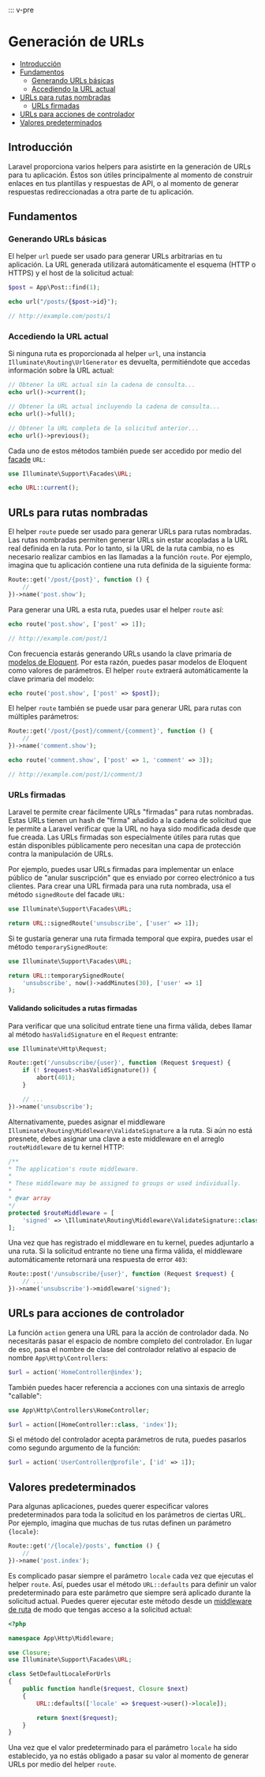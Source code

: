 ::: v-pre

# Generación de URLs

- [Introducción](#introduction)
- [Fundamentos](#the-basics)
    - [Generando URLs básicas](#generating-basic-urls)
    - [Accediendo la URL actual](#accessing-the-current-url)
- [URLs para rutas nombradas](#urls-for-named-routes)
    - [URLs firmadas](#signed-urls)
- [URLs para acciones de controlador](#urls-for-controller-actions)
- [Valores predeterminados](#default-values)

<a name="introduction"></a>
## Introducción

Laravel proporciona varios helpers para asistirte en la generación de URLs para tu aplicación. Éstos son útiles principalmente al momento de construir enlaces en tus plantillas y respuestas de API, o al momento de generar respuestas redireccionadas a otra parte de tu aplicación.

<a name="the-basics"></a>
## Fundamentos

<a name="generating-basic-urls"></a>
### Generando URLs básicas

El helper `url` puede ser usado para generar URLs arbitrarias en tu aplicación. La URL generada utilizará automáticamente el esquema (HTTP o HTTPS) y el host de la solicitud actual:

```php
$post = App\Post::find(1);

echo url("/posts/{$post->id}");

// http://example.com/posts/1
```

<a name="accessing-the-current-url"></a>
### Accediendo la URL actual

Si ninguna ruta es proporcionada al helper `url`, una instancia `Illuminate\Routing\UrlGenerator` es devuelta, permitiéndote que accedas información sobre la URL actual:

```php
// Obtener la URL actual sin la cadena de consulta...
echo url()->current();

// Obtener la URL actual incluyendo la cadena de consulta...
echo url()->full();

// Obtener la URL completa de la solicitud anterior...
echo url()->previous();
```

Cada uno de estos métodos también puede ser accedido por medio del [facade](/docs/{{version}}/facades) `URL`:

```php
use Illuminate\Support\Facades\URL;

echo URL::current();
```

<a name="urls-for-named-routes"></a>
## URLs para rutas nombradas

El helper `route` puede ser usado para generar URLs para rutas nombradas. Las rutas nombradas permiten generar URLs sin estar acopladas a la URL real definida en la ruta. Por lo tanto, si la URL de la ruta cambia, no es necesario realizar cambios en las llamadas a la función `route`. Por ejemplo, imagina que tu aplicación contiene una ruta definida de la siguiente forma:

```php
Route::get('/post/{post}', function () {
    //
})->name('post.show');
```

Para generar una URL a esta ruta, puedes usar el helper `route` así:

```php
echo route('post.show', ['post' => 1]);

// http://example.com/post/1
```

Con frecuencia estarás generando URLs usando la clave primaria de [modelos de Eloquent](/docs/{{version}}/eloquent). Por esta razón, puedes pasar modelos de Eloquent como valores de parámetros. El helper `route` extraerá automáticamente la clave primaria del modelo:

```php
echo route('post.show', ['post' => $post]);
```

El helper `route` también se puede usar para generar URL para rutas con múltiples parámetros:

```php
Route::get('/post/{post}/comment/{comment}', function () {
    //
})->name('comment.show');

echo route('comment.show', ['post' => 1, 'comment' => 3]);

// http://example.com/post/1/comment/3
```

<a name="signed-urls"></a>
### URLs firmadas

Laravel te permite crear fácilmente URLs "firmadas" para rutas nombradas. Estas URLs tienen un hash de "firma" añadido a la cadena de solicitud que le permite a Laravel verificar que la URL no haya sido modificada desde que fue creada. Las URLs firmadas son especialmente útiles para rutas que están disponibles públicamente pero necesitan una capa de protección contra la manipulación de URLs.

Por ejemplo, puedes usar URLs firmadas para implementar un enlace público de "anular suscripción" que es enviado por correo electrónico a tus clientes. Para crear una URL firmada para una ruta nombrada, usa el método `signedRoute` del facade `URL`:

```php
use Illuminate\Support\Facades\URL;

return URL::signedRoute('unsubscribe', ['user' => 1]);
```

Si te gustaría generar una ruta firmada temporal que expira, puedes usar el método `temporarySignedRoute`:

```php
use Illuminate\Support\Facades\URL;

return URL::temporarySignedRoute(
    'unsubscribe', now()->addMinutes(30), ['user' => 1]
);
```

#### Validando solicitudes a rutas firmadas

Para verificar que una solicitud entrate tiene una firma válida, debes llamar al método `hasValidSignature` en el `Request` entrante:

```php
use Illuminate\Http\Request;

Route::get('/unsubscribe/{user}', function (Request $request) {
    if (! $request->hasValidSignature()) {
        abort(401);
    }

    // ...
})->name('unsubscribe');
```

Alternativamente, puedes asignar el middleware `Illuminate\Routing\Middleware\ValidateSignature` a la ruta. Si aún no está presnete, debes asignar una clave a este middleware en el arreglo `routeMiddleware` de tu kernel HTTP:

```php
/**
* The application's route middleware.
*
* These middleware may be assigned to groups or used individually.
*
* @var array
*/
protected $routeMiddleware = [
    'signed' => \Illuminate\Routing\Middleware\ValidateSignature::class,
];
```

Una vez que has registrado el middleware en tu kernel, puedes adjuntarlo a una ruta. Si la solicitud entrante no tiene una firma válida, el middleware automáticamente retornará una respuesta de error `403`:

```php
Route::post('/unsubscribe/{user}', function (Request $request) {
    // ...
})->name('unsubscribe')->middleware('signed');
```

<a name="urls-for-controller-actions"></a>
## URLs para acciones de controlador

La función `action` genera una URL para la acción de controlador dada. No necesitarás pasar el espacio de nombre completo del controlador. En lugar de eso, pasa el nombre de clase del controlador relativo al espacio de nombre `App\Http\Controllers`:

```php
$url = action('HomeController@index');
```

También puedes hacer referencia a acciones con una sintaxis de arreglo "callable":

```php
use App\Http\Controllers\HomeController;

$url = action([HomeController::class, 'index']);
```

Si el método del controlador acepta parámetros de ruta, puedes pasarlos como segundo argumento de la función:

```php
$url = action('UserController@profile', ['id' => 1]);
```

<a name="default-values"></a>
## Valores predeterminados

Para algunas aplicaciones, puedes querer especificar valores predeterminados para toda la solicitud en los parámetros de ciertas URL. Por ejemplo, imagina que muchas de tus rutas definen un parámetro `{locale}`:

```php
Route::get('/{locale}/posts', function () {
    //
})->name('post.index');
```

Es complicado pasar siempre el parámetro `locale` cada vez que ejecutas el helper `route`. Así, puedes usar el método `URL::defaults` para definir un valor predeterminado para este parámetro que siempre será aplicado durante la solicitud actual. Puedes querer ejecutar este método desde un [middleware de ruta](/docs/{{version}}/middleware#assigning-middleware-to-routes) de modo que tengas acceso a la solicitud actual:

```php
<?php

namespace App\Http\Middleware;

use Closure;
use Illuminate\Support\Facades\URL;

class SetDefaultLocaleForUrls
{
    public function handle($request, Closure $next)
    {
        URL::defaults(['locale' => $request->user()->locale]);

        return $next($request);
    }
}
```

Una vez que el valor predeterminado para el parámetro `locale` ha sido establecido, ya no estás obligado a pasar su valor al momento de generar URLs por medio del helper `route`.